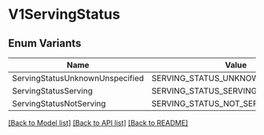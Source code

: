 # V1ServingStatus

## Enum Variants

| Name | Value |
|---- | -----|
| ServingStatusUnknownUnspecified | SERVING_STATUS_UNKNOWN_UNSPECIFIED |
| ServingStatusServing | SERVING_STATUS_SERVING |
| ServingStatusNotServing | SERVING_STATUS_NOT_SERVING |


[[Back to Model list]](../README.md#documentation-for-models) [[Back to API list]](../README.md#documentation-for-api-endpoints) [[Back to README]](../README.md)


